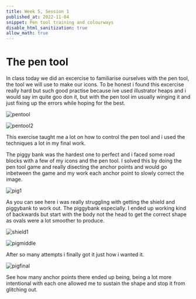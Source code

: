 ```yaml
---
title: Week 5, Session 1
published_at: 2022-11-04
snippet: Pen tool training and colourways  
disable_html_sanitization: true
allow_math: true
---
```


# The pen tool 

In class today we did an excercise to familiarise ourselves with the pen tool, the tool we will use to make our icons. To be honest i found this excercise really hard but such good practise because ive used illustrator heaps and i would say im quite goo don it, but with the pen tool im usually winging it and just fixing up the errors while hoping for the best. 

![pentool](pentool.png)

![pentool2](pentool2.png)

This exercise taught me a lot on how to control the pen tool and i used the techniques a lot in my final work. 

The piggy bank was the hardest one to perfect and i faced some road blocks with a few of my icons and the pen tool. I solved this by doing the pen tool game and really disecting the anchor points and would go inbetween the game and my work each anchor point to slowly correct the image. 

![pig1](pig1.png) 

As you can see here i was really struggling with getting the shield and piggybank to work out. The piggybank especially. I ended up working kind of backwards but start with the body not the head to get the correct shape as ovals were a lot smoother to produce. 

![shield1](shield1.png)

![pigmiddle](pigmiddle.png)

After so many attempts i finally got it just how i wanted it. 

![pigfinal](pigfinal.png)

See how many anchor points there ended up being, being a lot more intentional with each one allowed me to sustain the shape and stop it from glitching out. 

